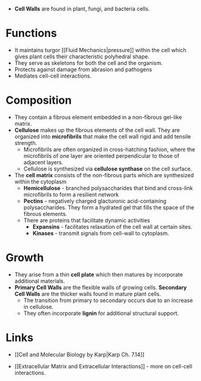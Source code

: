 * **Cell Walls** are found in plant, fungi, and bacteria cells.
# Functions
* It maintains turgor [[Fluid Mechanics|pressure]] within the cell which gives plant cells their characteristic polyhedral shape.
* They serve as skeletons for both the cell and the organism.
* Protects against damage from abrasion and pathogens
* Mediates cell-cell interactions.
# Composition
* They contain a fibrous element embedded in a non-fibrous gel-like matrix.
* **Cellulose** makes up the fibrous elements of the cell wall. They are organized into **microfibrils** that make the cell wall rigid and add tensile strength.
	* Microfibrils are often organized in cross-hatching fashion, where the microfibrils of one layer are oriented perpendicular to those of adjacent layers.
	* Cellulose is synthesized via **cellulose synthase** on the cell surface.
* The **cell matrix** consists of the non-fibrous parts which are synthesized within the cytoplasm
	* **Hemicellulose** - branched polysaccharides that bind and cross-link microfibrils to form a resilient network
	* **Pectins** - negatively charged glacturonic acid-containing polysaccharides. They form a hydrated gel that fills the space of the fibrous elements.
	* There are proteins that facilitate dynamic activities
		* **Expansins** - facilitates relaxation of the cell wall at certain sites.
		* **Kinases** - transmit signals from cell-wall to cytoplasm.
# Growth
* They arise from a thin **cell plate** which then matures by incorporate additional materials.
* **Primary Cell Walls** are the flexible walls of growing cells. **Secondary Cell Walls** are the thicker walls found in mature plant cells.
	* The transition from primary to secondary occurs due to an increase in cellulose.
	* They often incorporate **lignin** for additional structural support.
# Links
* [[Cell and Molecular Biology by Karp|Karp Ch. 7.14]]

* [[Extracellular Matrix and Extracellular Interactions]] - more on cell-cell interactions.
